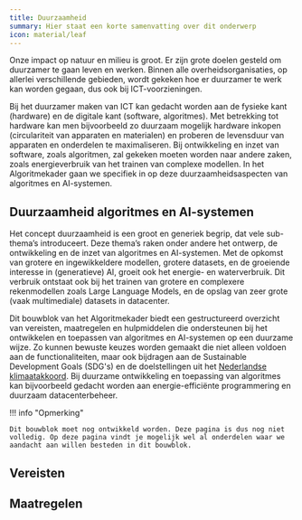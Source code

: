 ```yaml
---
title: Duurzaamheid
summary: Hier staat een korte samenvatting over dit onderwerp
icon: material/leaf
---
```


Onze impact op natuur en milieu is groot. 
Er zijn grote doelen gesteld om duurzamer te gaan leven en werken. Binnen alle overheidsorganisaties, op allerlei verschillende gebieden, wordt gekeken hoe er duurzamer te werk kan worden gegaan, dus ook bij ICT-voorzieningen. 

Bij het duurzamer maken van ICT kan gedacht worden aan de fysieke kant (hardware) en de digitale kant (software, algoritmes).
Met betrekking tot hardware kan men bijvoorbeeld zo duurzaam mogelijk hardware inkopen (circulariteit van apparaten en materialen) en proberen de levensduur van apparaten en onderdelen te maximaliseren. Bij ontwikkeling en inzet van software, zoals algoritmen, zal gekeken moeten worden naar andere zaken, zoals energieverbruik van het trainen van complexe modellen.
In het Algoritmekader gaan we specifiek in op deze duurzaamheidsaspecten van algoritmes en AI-systemen. 

## Duurzaamheid algoritmes en AI-systemen 
Het concept duurzaamheid is een groot en generiek begrip, dat vele sub-thema’s introduceert. 
Deze thema’s raken onder andere het ontwerp, de ontwikkeling en de inzet van algoritmes en AI-systemen. 
Met de opkomst van grotere en ingewikkeldere modellen, grotere datasets, en de groeiende interesse in (generatieve) AI, groeit ook het energie- en waterverbruik.
Dit verbruik ontstaat ook bij het trainen van grotere en complexere rekenmodellen zoals Large Language Models, en de opslag van zeer grote (vaak multimediale) datasets in datacenter. 

Dit bouwblok van het Algoritmekader biedt een gestructureerd overzicht van vereisten, maatregelen en hulpmiddelen die ondersteunen bij het ontwikkelen en toepassen van algoritmes en AI-systemen op een duurzame wijze.
Zo kunnen bewuste keuzes worden gemaakt die niet alleen voldoen aan de functionaliteiten, maar ook bijdragen aan de Sustainable Development Goals (SDG's) en de doelstellingen uit het [Nederlandse klimaatakkoord](https://www.rijksoverheid.nl/onderwerpen/klimaatverandering/klimaatakkoord/wat-is-het-klimaatakkoord).
Bij duurzame ontwikkeling en toepassing van algoritmes kan bijvoorbeeld gedacht worden aan energie-efficiënte programmering en duurzaam datacenterbeheer. 

!!! info "Opmerking"

    Dit bouwblok moet nog ontwikkeld worden. Deze pagina is dus nog niet volledig. Op deze pagina vindt je mogelijk wel al onderdelen waar we aandacht aan willen besteden in dit bouwblok. 

## Vereisten

<!-- list_vereisten onderwerp/duurzaamheid no-search no-onderwerp no-rol no-levenscyclus -->


## Maatregelen

<!-- list_maatregelen onderwerp/duurzaamheid no-search no-onderwerp no-rol no-levenscyclus -->
